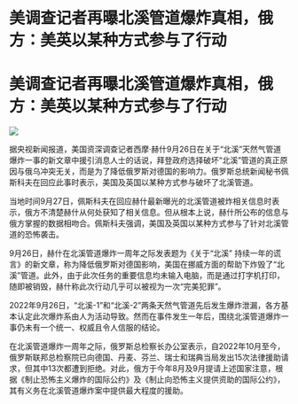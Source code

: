 # 美调查记者再曝北溪管道爆炸真相，俄方：美英以某种方式参与了行动

# 美调查记者再曝北溪管道爆炸真相，俄方：美英以某种方式参与了行动

![](https://inews.gtimg.com/om_bt/O6KwH4FCGw40HY1xpRotDbqdvx1TgZvmBEGCyYL9NwpUoAA/1000)

据央视新闻报道，美国资深调查记者西摩·赫什9月26日在关于“北溪”天然气管道爆炸一事的新文章中援引消息人士的话说，拜登政府选择破坏“北溪”管道的真正原因与俄乌冲突无关，而是为了降低俄罗斯对德国的影响力。俄罗斯总统新闻秘书佩斯科夫在回应此事时表示，美国及英国以某种方式参与破坏了北溪管道。

当地时间9月27日，佩斯科夫在回应赫什最新曝光的北溪管道被炸相关信息时表示，俄方不清楚赫什从何处获知了相关信息。但从根本上说，赫什所公布的信息与俄方掌握的数据相吻合。佩斯科夫强调，美国及英国以某种方式参与了针对北溪管道的恐怖袭击。

9月26日，赫什在北溪管道爆炸一周年之际发表题为《关于“北溪”
持续一年的谎言》的新文章，称为降低俄罗斯对德国影响，美国在挪威方面的帮助下炸毁了“北溪”管道。此外，由于此次任务的重要信息均未输入电脑，而是通过打字机打印，随即被销毁，赫什称此次行动几乎可以被视为一次“完美犯罪”。

2022年9月26日，“北溪-1”和“北溪-2”两条天然气管道先后发生爆炸泄漏，各方基本认定此次爆炸系由人为活动导致。然而在事件发生一年后，围绕北溪管道爆炸一事仍未有一个统一、权威且令人信服的结论。

在北溪管道爆炸一周年之际，俄罗斯总检察长办公室表示，自2022年10月至今，俄罗斯联邦总检察院已向德国、丹麦、芬兰、瑞士和瑞典当局发出15次法律援助请求，但其中13次都遭到拒绝。对此，俄方于今年8月及9月提请上述国家注意，根据《制止恐怖主义爆炸的国际公约》及《制止向恐怖主义提供资助的国际公约》，其有义务在北溪管道爆炸案中提供最大程度的援助。

